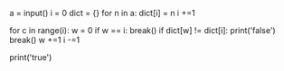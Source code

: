 a = input()
i = 0
dict = {}
for n in a:
    dict[i] = n
    i +=1

for c in range(i):
    w = 0
    if w == i:
        break()
    if dict[w] != dict[i]:
        print('false')
        break()
    w +=1
    i -=1

print('true')

